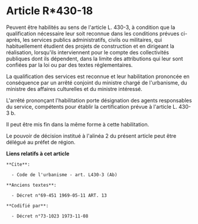 # Article R*430-18

Peuvent être habilités au sens de l'article L. 430-3, à condition que la qualification nécessaire leur soit reconnue dans les
conditions prévues ci-après, les services publics administratifs, civils ou militaires, qui habituellement étudient des
projets de construction et en dirigeant la réalisation, lorsqu'ils interviennent pour le compte des collectivités publiques
dont ils dépendent, dans la limite des attributions qui leur sont confiées par la loi ou par des textes réglementaires.

La qualification des services est reconnue et leur habilitation prononcée en conséquence par un arrêté conjoint du ministre
chargé de l'urbanisme, du ministre des affaires culturelles et du ministre intéressé.

L'arrêté prononçant l'habilitation porte désignation des agents responsables du service, compétents pour établir la
certification prévue à l'article L. 430-3 b.

Il peut être mis fin dans la même forme à cette habilitation.

Le pouvoir de décision institué à l'alinéa 2 du présent article peut être délégué au préfet de région.

**Liens relatifs à cet article**

	**Cite**:

	  - Code de l'urbanisme - art. L430-3 (Ab)

	**Anciens textes**:

	  - Décret n°69-451 1969-05-11 ART. 13

	**Codifié par**:

	  - Décret n°73-1023 1973-11-08
